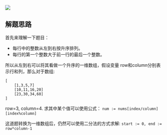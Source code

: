 ![](https://pic-1302575189.cos.ap-guangzhou.myqcloud.com/mcr/20220613073225.png)

## 解题思路
首先来理解一下题目：
- 每行中的整数从左到右按升序排列。
- 每行的第一个整数大于前一行的最后一个整数。

所以从左到右可以将其看做一个升序的一维数组，假设变量
row和column分别表示行和列，那么对于数组:
```
[
    [1,3,5,7]
    [10,11,16,20]
    [23,30,34,60]
]
```
row=3, column=4. 求其中某个值可以使用公式：
`num := nums[index/column][index%column]`

这道题转换为一维数组后，仍然可以使用二分法的方式求解:
`start := 0, end := row*column-1`  